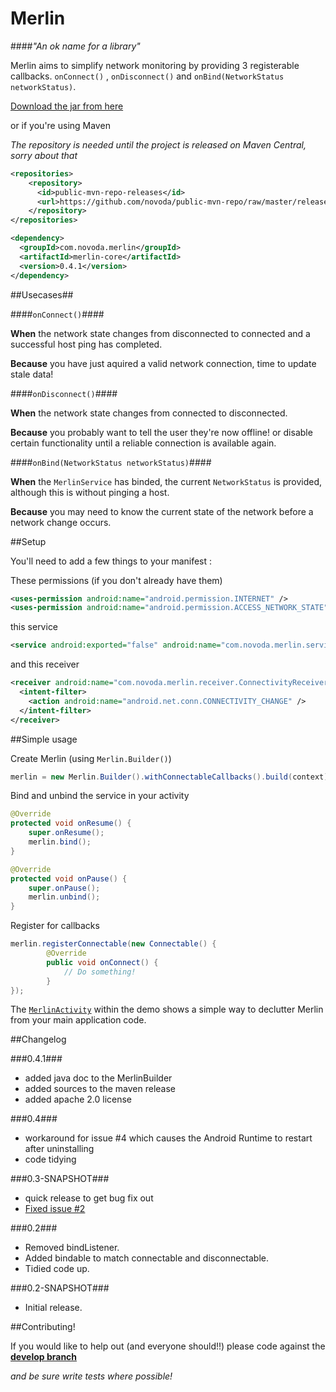 Merlin
======

####*"An ok name for a library"*


Merlin aims to simplify network monitoring by providing 3 registerable callbacks. 
`onConnect()` , `onDisconnect()` and `onBind(NetworkStatus networkStatus)`.

[Download the jar from here](https://github.com/novoda/merlin/raw/master/releases/merlin-core-v0.4.1.jar)

or if you're using Maven

*The repository is needed until the project is released on Maven Central, sorry about that*

```xml
<repositories>
    <repository>
      <id>public-mvn-repo-releases</id>
      <url>https://github.com/novoda/public-mvn-repo/raw/master/releases</url>
    </repository>
</repositories>

<dependency>
  <groupId>com.novoda.merlin</groupId>
  <artifactId>merlin-core</artifactId>
  <version>0.4.1</version>
</dependency>
``` 

##Usecases##

####`onConnect()`####

**When** the network state changes from disconnected to connected and a successful host ping has completed.

**Because** you have just aquired a valid network connection, time to update stale data!

####`onDisconnect()`####

**When** the network state changes from connected to disconnected.

**Because** you probably want to tell the user they're now offline! or disable certain functionality until a reliable connection is available again.

####`onBind(NetworkStatus networkStatus)`####

**When** the `MerlinService` has binded, the current `NetworkStatus` is provided, although this is without pinging a host. 

**Because** you may need to know the current state of the network before a network change occurs. 


##Setup

You'll need to add a few things to your manifest :

These permissions (if you don't already have them)

```xml
<uses-permission android:name="android.permission.INTERNET" />
<uses-permission android:name="android.permission.ACCESS_NETWORK_STATE" />
```

this service

```xml
<service android:exported="false" android:name="com.novoda.merlin.service.MerlinService" />
```

and this receiver

```xml
<receiver android:name="com.novoda.merlin.receiver.ConnectivityReceiver">
  <intent-filter>
    <action android:name="android.net.conn.CONNECTIVITY_CHANGE" />
  </intent-filter>
</receiver>
```

##Simple usage

Create Merlin (using `Merlin.Builder()`)

```java
merlin = new Merlin.Builder().withConnectableCallbacks().build(context);
```

Bind and unbind the service in your activity

```java
@Override
protected void onResume() {
    super.onResume();
    merlin.bind();
}

@Override
protected void onPause() {
    super.onPause();
    merlin.unbind();
}
```

Register for callbacks

```java
merlin.registerConnectable(new Connectable() {
        @Override
        public void onConnect() {
            // Do something!
        }
});
```
    
The [`MerlinActivity`](https://github.com/novoda/merlin/blob/master/demo/src/com/novoda/merlin/demo/presentation/base/MerlinActivity.java) within the demo shows a simple way to declutter Merlin from your main application code.    

##Changelog

###0.4.1###
  - added java doc to the MerlinBuilder
  - added sources to the maven release
  - added apache 2.0 license

###0.4###
  - workaround for issue #4 which causes the Android Runtime to restart after uninstalling
  - code tidying

###0.3-SNAPSHOT###
  - quick release to get bug fix out
  - [Fixed issue #2](https://github.com/novoda/merlin/issues/2)

###0.2###
  - Removed bindListener.
  - Added bindable to match connectable and disconnectable.  
  - Tidied code up.

###0.2-SNAPSHOT###
  - Initial release.


##Contributing!

If you would like to help out (and everyone should!!) please code against the **[develop branch](https://github.com/novoda/merlin/tree/develop)** 

*and be sure write tests where possible!*

